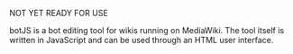 NOT YET READY FOR USE

botJS is a bot editing tool for wikis running on MediaWiki. The tool itself is written in JavaScript and can be used through an HTML user interface.
